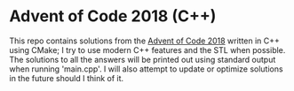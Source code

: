 # Advent of Code 2018 (C++)

This repo contains solutions from the [Advent of Code 2018](https://adventofcode.com/2018/) written in C++ using 
CMake; I try to use modern C++ features and the STL when possible. The solutions to all the answers will be printed 
out using standard output when running 'main.cpp'. I will also attempt to update or optimize solutions in the future
 should I think of it.
